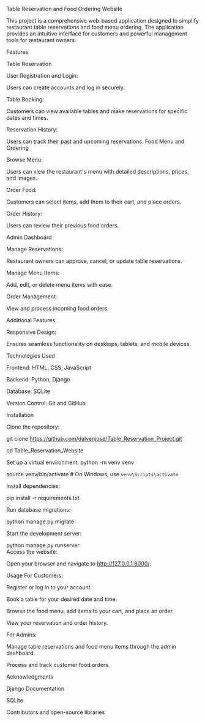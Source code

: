 Table Reservation and Food Ordering Website

This project is a comprehensive web-based application designed to simplify restaurant table reservations and food menu ordering. The application provides an intuitive interface for customers and powerful management tools for restaurant owners.


Features

Table Reservation

User Registration and Login:

Users can create accounts and log in securely.

Table Booking:

Customers can view available tables and make reservations for specific dates and times.

Reservation History:

Users can track their past and upcoming reservations.
Food Menu and Ordering

Browse Menu:

Users can view the restaurant's menu with detailed descriptions, prices, and images.

Order Food:

Customers can select items, add them to their cart, and place orders.

Order History:

Users can review their previous food orders.

Admin Dashboard

Manage Reservations:

Restaurant owners can approve, cancel, or update table reservations.

Manage Menu Items:

Add, edit, or delete menu items with ease.

Order Management:

View and process incoming food orders.

Additional Features

Responsive Design:

Ensures seamless functionality on desktops, tablets, and mobile devices.


Technologies Used

Frontend: HTML, CSS, JavaScript

Backend: Python, Django

Database: SQLite

Version Control: Git and GitHub



Installation

Clone the repository:


git clone https://github.com/dalvenjose/Table_Reservation_Project.git  

cd Table_Reservation_Website  

Set up a virtual environment:
python -m venv venv  

source venv/bin/activate  # On Windows, use `venv\Scripts\activate`  

Install dependencies:


pip install -r requirements.txt

Run database migrations:


python manage.py migrate  

Start the development server:


python manage.py runserver  
Access the website:

Open your browser and navigate to http://127.0.0.1:8000/.



Usage
For Customers:

Register or log in to your account.

Book a table for your desired date and time.

Browse the food menu, add items to your cart, and place an order.

View your reservation and order history.


For Admins:

Manage table reservations and food menu items through the admin dashboard.

Process and track customer food orders.


Acknowledgments

Django Documentation

SQLite

Contributors and open-source libraries
